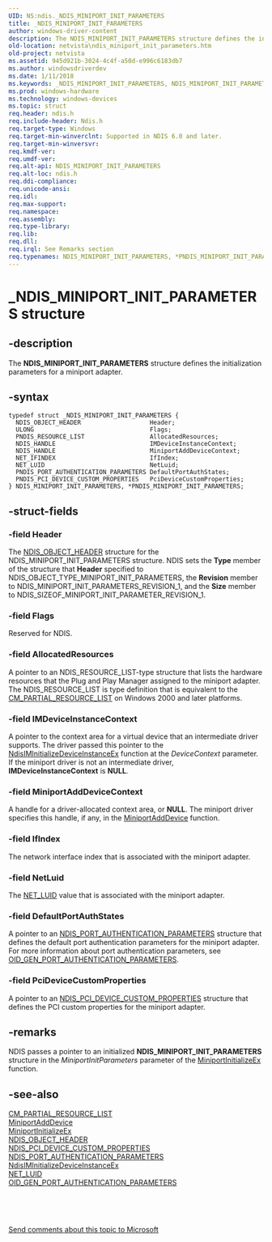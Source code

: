 ```yaml
---
UID: NS:ndis._NDIS_MINIPORT_INIT_PARAMETERS
title: _NDIS_MINIPORT_INIT_PARAMETERS
author: windows-driver-content
description: The NDIS_MINIPORT_INIT_PARAMETERS structure defines the initialization parameters for a miniport adapter.
old-location: netvista\ndis_miniport_init_parameters.htm
old-project: netvista
ms.assetid: 945d921b-3024-4c4f-a50d-e996c6183db7
ms.author: windowsdriverdev
ms.date: 1/11/2018
ms.keywords: _NDIS_MINIPORT_INIT_PARAMETERS, NDIS_MINIPORT_INIT_PARAMETERS, *PNDIS_MINIPORT_INIT_PARAMETERS
ms.prod: windows-hardware
ms.technology: windows-devices
ms.topic: struct
req.header: ndis.h
req.include-header: Ndis.h
req.target-type: Windows
req.target-min-winverclnt: Supported in NDIS 6.0 and later.
req.target-min-winversvr: 
req.kmdf-ver: 
req.umdf-ver: 
req.alt-api: NDIS_MINIPORT_INIT_PARAMETERS
req.alt-loc: ndis.h
req.ddi-compliance: 
req.unicode-ansi: 
req.idl: 
req.max-support: 
req.namespace: 
req.assembly: 
req.type-library: 
req.lib: 
req.dll: 
req.irql: See Remarks section
req.typenames: NDIS_MINIPORT_INIT_PARAMETERS, *PNDIS_MINIPORT_INIT_PARAMETERS
---
```


# _NDIS_MINIPORT_INIT_PARAMETERS structure



## -description
The <b>NDIS_MINIPORT_INIT_PARAMETERS</b> structure defines the initialization parameters for a miniport
  adapter.



## -syntax

````
typedef struct _NDIS_MINIPORT_INIT_PARAMETERS {
  NDIS_OBJECT_HEADER                   Header;
  ULONG                                Flags;
  PNDIS_RESOURCE_LIST                  AllocatedResources;
  NDIS_HANDLE                          IMDeviceInstanceContext;
  NDIS_HANDLE                          MiniportAddDeviceContext;
  NET_IFINDEX                          IfIndex;
  NET_LUID                             NetLuid;
  PNDIS_PORT_AUTHENTICATION_PARAMETERS DefaultPortAuthStates;
  PNDIS_PCI_DEVICE_CUSTOM_PROPERTIES   PciDeviceCustomProperties;
} NDIS_MINIPORT_INIT_PARAMETERS, *PNDIS_MINIPORT_INIT_PARAMETERS;
````


## -struct-fields

### -field Header

The 
     <a href="https://msdn.microsoft.com/library/windows/hardware/ff566588">NDIS_OBJECT_HEADER</a> structure for the
     NDIS_MINIPORT_INIT_PARAMETERS structure. NDIS sets the 
     <b>Type</b> member of the structure that 
     <b>Header</b> specified to NDIS_OBJECT_TYPE_MINIPORT_INIT_PARAMETERS, the 
     <b>Revision</b> member to NDIS_MINIPORT_INIT_PARAMETERS_REVISION_1, and the 
     <b>Size</b> member to NDIS_SIZEOF_MINIPORT_INIT_PARAMETER_REVISION_1.


### -field Flags

Reserved for NDIS.


### -field AllocatedResources

A pointer to an NDIS_RESOURCE_LIST-type structure that lists the hardware resources that the Plug
     and Play Manager assigned to the miniport adapter. The NDIS_RESOURCE_LIST is type definition that is
     equivalent to the 
     <a href="..\wdm\ns-wdm-_cm_partial_resource_list.md">CM_PARTIAL_RESOURCE_LIST</a> on Windows
     2000 and later platforms.


### -field IMDeviceInstanceContext

A pointer to the context area for a virtual device that an intermediate driver supports. The
     driver passed this pointer to the 
     <a href="..\ndis\nf-ndis-ndisiminitializedeviceinstanceex.md">
     NdisIMInitializeDeviceInstanceEx</a> function at the 
     <i>DeviceContext</i> parameter. If the miniport driver is not an intermediate driver, 
     <b>IMDeviceInstanceContext</b> is <b>NULL</b>.


### -field MiniportAddDeviceContext

A handle for a driver-allocated context area, or <b>NULL</b>. The miniport driver specifies this handle,
     if any, in the 
     <a href="..\ndis\nc-ndis-miniport_add_device.md">MiniportAddDevice</a> function.


### -field IfIndex

The network interface index that is associated with the miniport adapter.


### -field NetLuid

The 
     <a href="https://msdn.microsoft.com/library/windows/hardware/ff568747">NET_LUID</a> value that is associated with the
     miniport adapter.


### -field DefaultPortAuthStates

A pointer to an 
     <a href="https://msdn.microsoft.com/7c411d9e-1064-4278-9870-0546891d4743">
     NDIS_PORT_AUTHENTICATION_PARAMETERS</a> structure that defines the default port authentication
     parameters for the miniport adapter. For more information about port authentication parameters, see 
     <a href="netvista.oid_gen_port_authentication_parameters">
     OID_GEN_PORT_AUTHENTICATION_PARAMETERS</a>.


### -field PciDeviceCustomProperties

A pointer to an 
     <a href="https://msdn.microsoft.com/fd61184f-0502-492d-9014-6afbfd70c189">
     NDIS_PCI_DEVICE_CUSTOM_PROPERTIES</a> structure that defines the PCI custom properties for the
     miniport adapter.


## -remarks
NDIS passes a pointer to an initialized <b>NDIS_MINIPORT_INIT_PARAMETERS</b> structure in the 
    <i>MiniportInitParameters</i> parameter of the 
    <a href="..\ndis\nc-ndis-miniport_initialize.md">MiniportInitializeEx</a> function.


## -see-also
<dl>
<dt>
<a href="..\wdm\ns-wdm-_cm_partial_resource_list.md">CM_PARTIAL_RESOURCE_LIST</a>
</dt>
<dt>
<a href="..\ndis\nc-ndis-miniport_add_device.md">MiniportAddDevice</a>
</dt>
<dt>
<a href="..\ndis\nc-ndis-miniport_initialize.md">MiniportInitializeEx</a>
</dt>
<dt>
<a href="https://msdn.microsoft.com/library/windows/hardware/ff566588">NDIS_OBJECT_HEADER</a>
</dt>
<dt>
<a href="https://msdn.microsoft.com/fd61184f-0502-492d-9014-6afbfd70c189">
   NDIS_PCI_DEVICE_CUSTOM_PROPERTIES</a>
</dt>
<dt>
<a href="https://msdn.microsoft.com/7c411d9e-1064-4278-9870-0546891d4743">
   NDIS_PORT_AUTHENTICATION_PARAMETERS</a>
</dt>
<dt>
<a href="..\ndis\nf-ndis-ndisiminitializedeviceinstanceex.md">
   NdisIMInitializeDeviceInstanceEx</a>
</dt>
<dt>
<a href="https://msdn.microsoft.com/library/windows/hardware/ff568747">NET_LUID</a>
</dt>
<dt>
<a href="netvista.oid_gen_port_authentication_parameters">
   OID_GEN_PORT_AUTHENTICATION_PARAMETERS</a>
</dt>
</dl>
 

 

<a href="mailto:wsddocfb@microsoft.com?subject=Documentation%20feedback [netvista\netvista]:%20NDIS_MINIPORT_INIT_PARAMETERS structure%20 RELEASE:%20(1/11/2018)&amp;body=%0A%0APRIVACY STATEMENT%0A%0AWe use your feedback to improve the documentation. We don't use your email address for any other purpose, and we'll remove your email address from our system after the issue that you're reporting is fixed. While we're working to fix this issue, we might send you an email message to ask for more info. Later, we might also send you an email message to let you know that we've addressed your feedback.%0A%0AFor more info about Microsoft's privacy policy, see http://privacy.microsoft.com/en-us/default.aspx." title="Send comments about this topic to Microsoft">Send comments about this topic to Microsoft</a>

